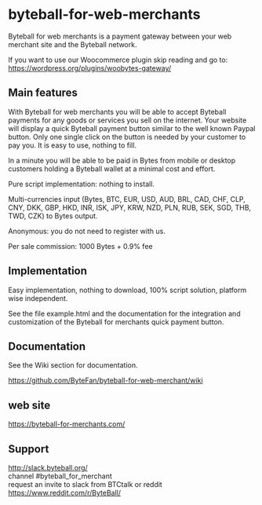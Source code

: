# byteball-for-web-merchants
Byteball for web merchants is a payment gateway between your web merchant site and the Byteball network.

If you want to use our Woocommerce plugin skip reading and go to: https://wordpress.org/plugins/woobytes-gateway/

## Main features
With Byteball for web merchants you will be able to accept Byteball payments for any goods or services you sell on the internet. Your website will display a quick Byteball payment button similar to the well known Paypal button. Only one single click on the button is needed by your customer to pay you. It is easy to use, nothing to fill.

In a minute you will be able to be paid in Bytes from mobile or desktop customers holding a Byteball wallet at a minimal cost and effort.

Pure script implementation: nothing to install.

Multi-currencies input (Bytes, BTC, EUR, USD, AUD, BRL, CAD, CHF, CLP, CNY, DKK, GBP, HKD, INR, ISK, JPY, KRW, NZD, PLN, RUB, SEK, SGD, THB, TWD, CZK) to Bytes output.

Anonymous: you do not need to register with us.

Per sale commission: 1000 Bytes + 0.9% fee

## Implementation
Easy implementation, nothing to download, 100% script solution, platform wise independent.

See the file example.html and the documentation for the integration and customization of the Byteball for merchants quick payment button.

## Documentation
See the Wiki section for documentation.

https://github.com/ByteFan/byteball-for-web-merchant/wiki

## web site
https://byteball-for-merchants.com/

## Support
http://slack.byteball.org/  
channel #byteball_for_merchant  
request an invite to slack from BTCtalk or reddit https://www.reddit.com/r/ByteBall/
